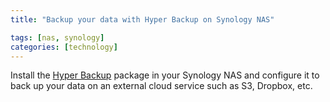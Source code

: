 ```yaml
---
title: "Backup your data with Hyper Backup on Synology NAS"

tags: [nas, synology]
categories: [technology]
---
```


Install the [Hyper Backup](https://www.synology.com/en-us/dsm/feature/hyper_backup) package in your Synology NAS and configure it to back up your data on an external cloud service such as S3, Dropbox, etc.
